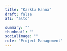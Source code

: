 ```yaml
---
title: "Karkku Hanna"
draft: false
afi: "alto"

summary: ""
thumbnail: ""
socialImage: ""
role: "Project Management"
---
```


